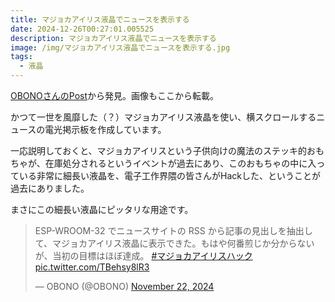 ```yaml
---
title: マジョカアイリス液晶でニュースを表示する
date: 2024-12-26T00:27:01.005525
description: マジョカアイリス液晶でニュースを表示する
image: /img/マジョカアイリス液晶でニュースを表示する.jpg
tags:
  - 液晶
---
```

[OBONOさんのPost](https://x.com/OBONO/status/1859950120667914462)から発見。画像もここから転載。

かつて一世を風靡した（？）マジョカアイリス液晶を使い、横スクロールするニュースの電光掲示板を作成しています。

一応説明しておくと、マジョカアイリスという子供向けの魔法のステッキ的おもちゃが、在庫処分されるというイベントが過去にあり、このおもちゃの中に入っている非常に細長い液晶を、電子工作界隈の皆さんがHackした、ということが過去にありました。

まさにこの細長い液晶にピッタリな用途です。


<blockquote class="twitter-tweet"><p lang="ja" dir="ltr">ESP-WROOM-32 でニュースサイトの RSS から記事の見出しを抽出して、マジョカアイリス液晶に表示できた。もはや何番煎じか分からないが、当初の目標はほぼ達成。 <a href="https://twitter.com/hashtag/%E3%83%9E%E3%82%B8%E3%83%A7%E3%82%AB%E3%82%A2%E3%82%A4%E3%83%AA%E3%82%B9%E3%83%8F%E3%83%83%E3%82%AF?src=hash&amp;ref_src=twsrc%5Etfw">#マジョカアイリスハック</a> <a href="https://t.co/TBehsy8lR3">pic.twitter.com/TBehsy8lR3</a></p>&mdash; OBONO (@OBONO) <a href="https://twitter.com/OBONO/status/1859950120667914462?ref_src=twsrc%5Etfw">November 22, 2024</a></blockquote>
<script async src="https://platform.twitter.com/widgets.js" charset="utf-8"></script>





